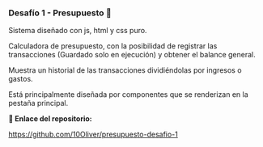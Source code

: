 ### Desafío 1 - Presupuesto 💸

Sistema diseñado con js, html y css puro.

Calculadora de presupuesto, con la posibilidad de registrar las transacciones (Guardado solo en ejecución) y obtener el balance general.

Muestra un historial de las transacciones dividiéndolas por ingresos o gastos.

Está principalmente diseñada por componentes que se renderizan en la pestaña principal.

**👥 Enlace del repositorio:**

https://github.com/10Oliver/presupuesto-desafio-1